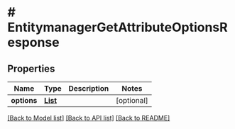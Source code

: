 # # EntitymanagerGetAttributeOptionsResponse


## Properties 


Name | Type | Description | Notes
------------ | ------------- | ------------- | -------------
**options**| [**List<EntitymanagerGetAttributeOptionsResponseOption>**](EntitymanagerGetAttributeOptionsResponseOption.md) |   | [optional]


[[Back to Model list]](../../README.md#models) [[Back to API list]](../../README.md#endpoints) [[Back to README]](../../README.md)

